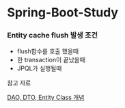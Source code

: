 # Spring-Boot-Study

### Entity cache flush 발생 조건
 - flush함수를 호출 했을때
 - 한 transaction이 끝났을때 
 - JPQL가 실행될때

참고 자료

[DAO, DTO, Entity Class 개념](https://gmlwjd9405.github.io/2018/12/25/difference-dao-dto-entity.html)

